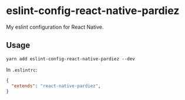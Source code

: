 # eslint-config-react-native-pardiez
My eslint configuration for React Native.


## Usage

```
yarn add eslint-config-react-native-pardiez --dev
```

In `.eslintrc`:

```json
{ 
  "extends": "react-native-pardiez", 
} 
```
